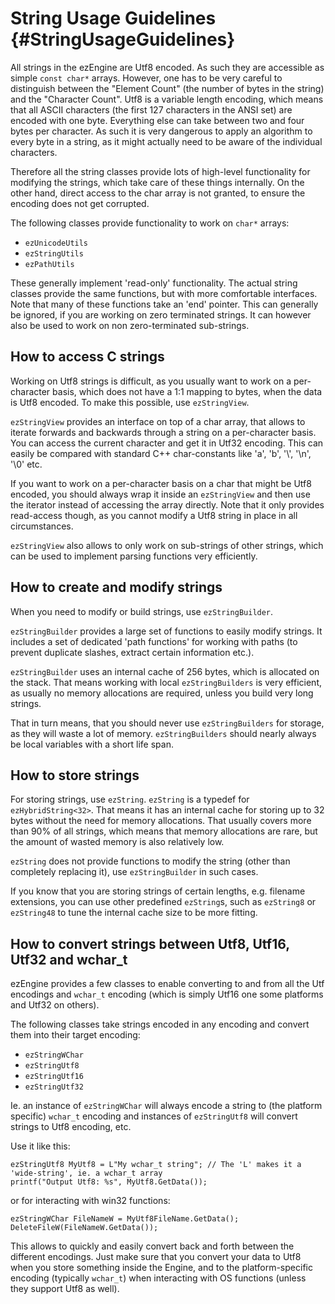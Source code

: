 String Usage Guidelines {#StringUsageGuidelines}
=======================

All strings in the ezEngine are Utf8 encoded. As such they are accessible as simple `const char*` arrays.
However, one has to be very careful to distinguish between the "Element Count" (the number of bytes in the string) and the "Character Count".
Utf8 is a variable length encoding, which means that all ASCII characters (the first 127 characters in the ANSI set) are encoded with one byte.
Everything else can take between two and four bytes per character.
As such it is very dangerous to apply an algorithm to every byte in a string, as it might actually need to be aware of the individual characters.

Therefore all the string classes provide lots of high-level functionality for modifying the strings, which take care of these things internally.
On the other hand, direct access to the char array is not granted, to ensure the encoding does not get corrupted.




The following classes provide functionality to work on `char*` arrays:

  * `ezUnicodeUtils`
  * `ezStringUtils`
  * `ezPathUtils`

These generally implement 'read-only' functionality. The actual string classes provide the same functions, but with more comfortable interfaces.
Note that many of these functions take an 'end' pointer. This can generally be ignored, if you are working on zero terminated strings.
It can however also be used to work on non zero-terminated sub-strings.



How to access C strings
-----------------------

Working on Utf8 strings is difficult, as you usually want to work on a per-character basis, which does not have a 1:1 mapping to bytes, when the data is Utf8 encoded.
To make this possible, use `ezStringView`.

`ezStringView` provides an interface on top of a char array, that allows to iterate forwards and backwards through a string on a per-character basis.
You can access the current character and get it in Utf32 encoding. This can easily be compared with standard C++ char-constants like 'a', 'b', '\\', '\\n', '\0' etc.

If you want to work on a per-character basis on a char that might be Utf8 encoded, you should always wrap it inside an `ezStringView` and then use the iterator instead of accessing the array directly. Note that it only provides read-access though, as you cannot modify a Utf8 string in place in all circumstances.

`ezStringView` also allows to only work on sub-strings of other strings, which can be used to implement parsing functions very efficiently.


How to create and modify strings
--------------------------------

When you need to modify or build strings, use `ezStringBuilder`.

`ezStringBuilder` provides a large set of functions to easily modify strings. It includes a set of dedicated 'path functions' for working with paths (to prevent duplicate slashes, extract certain information etc.).

`ezStringBuilder` uses an internal cache of 256 bytes, which is allocated on the stack. That means working with local `ezStringBuilders` is very efficient, as usually no memory allocations are required, unless you build very long strings.

That in turn means, that you should never use `ezStringBuilders` for storage, as they will waste a lot of memory. `ezStringBuilders` should nearly always be local variables with a short life span.


How to store strings
--------------------

For storing strings, use `ezString`.
`ezString` is a typedef for `ezHybridString<32>`. That means it has an internal cache for storing up to 32 bytes without the need for memory allocations. That usually covers more than 90% of all strings, which means that memory allocations are rare, but the amount of wasted memory is also relatively low.

`ezString` does not provide functions to modify the string (other than completely replacing it), use `ezStringBuilder` in such cases.

If you know that you are storing strings of certain lengths, e.g. filename extensions, you can use other predefined `ezString`s, such as `ezString8` or `ezString48` to tune the internal cache size to be more fitting.


How to convert strings between Utf8, Utf16, Utf32 and wchar_t
-------------------------------------------------------------

ezEngine provides a few classes to enable converting to and from all the Utf encodings and `wchar_t` encoding (which is simply Utf16 one some platforms and Utf32 on others).

The following classes take strings encoded in any encoding and convert them into their target encoding:

  * `ezStringWChar`
  * `ezStringUtf8`
  * `ezStringUtf16`
  * `ezStringUtf32`

Ie. an instance of `ezStringWChar` will always encode a string to (the platform specific) `wchar_t` encoding and instances of `ezStringUtf8` will convert strings to Utf8 encoding, etc.

Use it like this:

    ezStringUtf8 MyUtf8 = L"My wchar_t string"; // The 'L' makes it a 'wide-string', ie. a wchar_t array
    printf("Output Utf8: %s", MyUtf8.GetData());
  
or for interacting with win32 functions:
  
    ezStringWChar FileNameW = MyUtf8FileName.GetData();
    DeleteFileW(FileNameW.GetData());


This allows to quickly and easily convert back and forth between the different encodings.
Just make sure that you convert your data to Utf8 when you store something inside the Engine, and to the platform-specific encoding (typically `wchar_t`) when interacting with OS functions (unless they support Utf8 as well).










